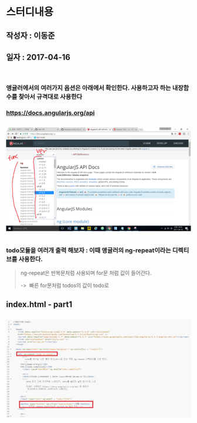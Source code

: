 # 스터디내용
## 작성자 : 이동준
## 일자 : 2017-04-16

<br/>

### 앵귤러에서의 여러가지 옵션은 아래에서 확인한다. 사용하고자 하는 내장함수를 찾아서 규격대로 사용한다
### https://docs.angularjs.org/api 
## ![사진](https://github.com/leedongjoon121/Angularjs_study/blob/AnLec2/img/angular_api.png?raw=true)


### todo모듈을 여러개 출력 해보자 : 이때 앵귤러의 ng-repeat이라는 디렉티브를 사용한다.
> ng-repeat은 반복문처럼 사용되며 for문 처럼 값이 들어간다.
>  <div ng-repeat="todo in todos"> ->  빠른 for문처럼 todos의 값이 todo로 

## index.html - part1
## ![사진](https://github.com/leedongjoon121/Angularjs_study/blob/AnLec2/img/indexhtml1.JPG?raw=true)

<br/>


